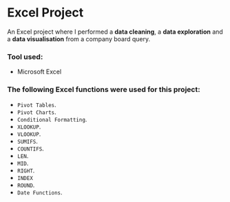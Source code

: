 # Excel Project
An Excel project where I performed a **data cleaning**, a **data exploration** and a **data visualisation** from a company board query.

### Tool used:
* Microsoft Excel

### The following Excel functions were used for this project:
* `Pivot Tables`.
* `Pivot Charts`.
* `Conditional Formatting`.
* `XLOOKUP`.
* `VLOOKUP`.
* `SUMIFS`.
* `COUNTIFS`.
* `LEN`.
* `MID`.
* `RIGHT`.
* `INDEX`
* `ROUND`.
* `Date Functions`.
